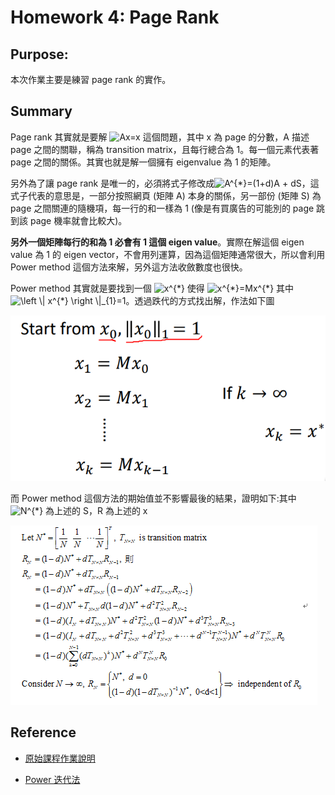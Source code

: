 # Homework 4: Page Rank

## Purpose:

本次作業主要是練習 page rank 的實作。

## Summary

Page rank 其實就是要解 <img src="https://latex.codecogs.com/gif.latex?Ax=x" title="Ax=x" /> 這個問題，其中 x 為 page 的分數，A 描述 page 之間的關聯，稱為 transition matrix，且每行總合為 1。每一個元素代表著 page 之間的關係。其實也就是解一個擁有 eigenvalue 為 1 的矩陣。

另外為了讓 page rank 是唯一的，必須將式子修改成<img src="https://latex.codecogs.com/gif.latex?A^{*}=(1&plus;d)A&space;&plus;&space;dS" title="A^{*}=(1+d)A + dS" />，這式子代表的意思是，一部分按照網頁 (矩陣 A) 本身的關係，另一部份 (矩陣 S) 為 page 之間關連的隨機項，每一行的和一樣為 1 (像是有買廣告的可能別的 page 跳到該 page 機率就會比較大)。

**另外一個矩陣每行的和為 1 必會有 1 這個 eigen value**。實際在解這個 eigen value 為 1 的 eigen vector，不會用列運算，因為這個矩陣通常很大，所以會利用 Power method 這個方法來解，另外這方法收斂數度也很快。

Power method 其實就是要找到一個 <img src="https://latex.codecogs.com/gif.latex?x^{*}" title="x^{*}" /> 使得 <img src="https://latex.codecogs.com/gif.latex?x^{*}=Mx^{*}" title="x^{*}=Mx^{*}" /> 其中 <img src="https://latex.codecogs.com/gif.latex?\left&space;\|&space;x^{*}&space;\right&space;\|_{1}=1" title="\left \| x^{*} \right \|_{1}=1" />。透過跌代的方式找出解，作法如下圖

![](image/Image2.png)

而 Power method 這個方法的期始值並不影響最後的結果，證明如下:其中 <img src="https://latex.codecogs.com/gif.latex?N^{*}" title="N^{*}" /> 為上述的 S，R 為上述的 x

![](image/Image1.png)

## Reference

- [原始課程作業說明](https://docs.google.com/presentation/d/1-UnqnfrfYWClPqBrck5KRTQrNGamwbkKBL3asb9j9bk/edit?fbclid=IwAR1uyZM3M3NTdkeuuzHHGQuiqYzvWfTcUhK18q7xBbx3cOTg_JWp5NTt0bs)

- [Power 迭代法](https://ccjou.wordpress.com/2010/11/02/power-%E9%81%9E%E8%BF%B4%E6%B3%95/)